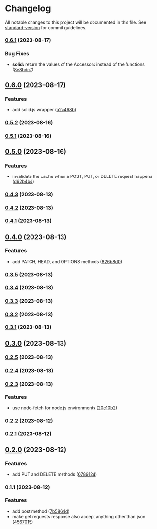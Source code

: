 # Changelog

All notable changes to this project will be documented in this file. See [standard-version](https://github.com/conventional-changelog/standard-version) for commit guidelines.

### [0.6.1](https://github.com/frolleks/cache-fetcher/compare/v0.6.0...v0.6.1) (2023-08-17)


### Bug Fixes

* **solid:** return the values of the Accessors instead of the functions ([8e8bdc7](https://github.com/frolleks/cache-fetcher/commit/8e8bdc79134a6ea6af33dc460871933f33c2e39a))

## [0.6.0](https://github.com/frolleks/cache-fetcher/compare/v0.5.2...v0.6.0) (2023-08-17)


### Features

* add solid.js wrapper ([a2a468b](https://github.com/frolleks/cache-fetcher/commit/a2a468bf20d12ec05748bd71ce0501c6f5dd15ca))

### [0.5.2](https://github.com/frolleks/cache-fetcher/compare/v0.5.1...v0.5.2) (2023-08-16)

### [0.5.1](https://github.com/frolleks/cache-fetcher/compare/v0.5.0...v0.5.1) (2023-08-16)

## [0.5.0](https://github.com/frolleks/cache-fetcher/compare/v0.4.3...v0.5.0) (2023-08-16)


### Features

* invalidate the cache when a POST, PUT, or DELETE request happens ([d62b4bd](https://github.com/frolleks/cache-fetcher/commit/d62b4bdcee57769c0bf73ec181f7170a96f54878))

### [0.4.3](https://github.com/frolleks/cache-fetcher/compare/v0.4.2...v0.4.3) (2023-08-13)

### [0.4.2](https://github.com/frolleks/cache-fetcher/compare/v0.4.1...v0.4.2) (2023-08-13)

### [0.4.1](https://github.com/frolleks/cache-fetcher/compare/v0.4.0...v0.4.1) (2023-08-13)

## [0.4.0](https://github.com/frolleks/cache-fetcher/compare/v0.3.5...v0.4.0) (2023-08-13)


### Features

* add PATCH, HEAD, and OPTIONS methods ([826b8d0](https://github.com/frolleks/cache-fetcher/commit/826b8d0fb3f611f28dec4ae8d91751a9686677c8))

### [0.3.5](https://github.com/frolleks/cache-fetcher/compare/v0.3.4...v0.3.5) (2023-08-13)

### [0.3.4](https://github.com/frolleks/cache-fetcher/compare/v0.3.3...v0.3.4) (2023-08-13)

### [0.3.3](https://github.com/frolleks/cache-fetcher/compare/v0.3.2...v0.3.3) (2023-08-13)

### [0.3.2](https://github.com/frolleks/cache-fetcher/compare/v0.3.1...v0.3.2) (2023-08-13)

### [0.3.1](https://github.com/frolleks/cache-fetcher/compare/v0.3.0...v0.3.1) (2023-08-13)

## [0.3.0](https://github.com/frolleks/cache-fetcher/compare/v0.2.5...v0.3.0) (2023-08-13)

### [0.2.5](https://github.com/frolleks/cache-fetcher/compare/v0.2.4...v0.2.5) (2023-08-13)

### [0.2.4](https://github.com/frolleks/cache-fetcher/compare/v0.2.3...v0.2.4) (2023-08-13)

### [0.2.3](https://github.com/frolleks/cache-fetcher/compare/v0.2.2...v0.2.3) (2023-08-13)


### Features

* use node-fetch for node.js environments ([20c10b2](https://github.com/frolleks/cache-fetcher/commit/20c10b29d7d9e782e9409bf9f30a2583b1cd7207))

### [0.2.2](https://github.com/frolleks/cache-fetcher/compare/v0.2.1...v0.2.2) (2023-08-12)

### [0.2.1](https://github.com/frolleks/cache-fetcher/compare/v0.2.0...v0.2.1) (2023-08-12)

## [0.2.0](https://github.com/frolleks/cache-fetcher/compare/v0.1.1...v0.2.0) (2023-08-12)


### Features

* add PUT and DELETE methods ([678912d](https://github.com/frolleks/cache-fetcher/commit/678912d3c1889840b0be048f0b030368923fc68a))

### 0.1.1 (2023-08-12)


### Features

* add post method ([7b5864d](https://github.com/frolleks/cache-fetcher/commit/7b5864de7f1497be0b4a94181fb563ea4fca89c9))
* make get requests response also accept anything other than json ([4567015](https://github.com/frolleks/cache-fetcher/commit/45670154a1020de71b130dc5a889c78a8296403a))
